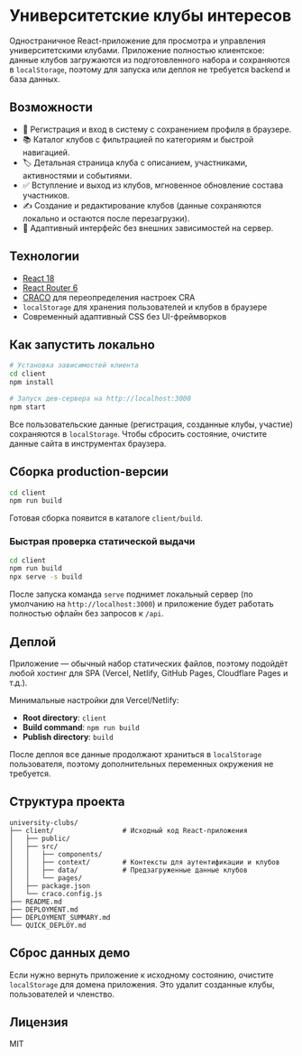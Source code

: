 # Университетские клубы интересов

Одностраничное React-приложение для просмотра и управления университетскими клубами. Приложение полностью клиентское: данные клубов загружаются из подготовленного набора и сохраняются в `localStorage`, поэтому для запуска или деплоя не требуется backend и база данных.

## Возможности

- 🔐 Регистрация и вход в систему с сохранением профиля в браузере.
- 📚 Каталог клубов с фильтрацией по категориям и быстрой навигацией.
- 🏷️ Детальная страница клуба с описанием, участниками, активностями и событиями.
- ✅ Вступление и выход из клубов, мгновенное обновление состава участников.
- ✍️ Создание и редактирование клубов (данные сохраняются локально и остаются после перезагрузки).
- 📱 Адаптивный интерфейс без внешних зависимостей на сервер.

## Технологии

- [React 18](https://react.dev/)
- [React Router 6](https://reactrouter.com/)
- [CRACO](https://github.com/dilanx/craco) для переопределения настроек CRA
- `localStorage` для хранения пользователей и клубов в браузере
- Современный адаптивный CSS без UI-фреймворков

## Как запустить локально

```bash
# Установка зависимостей клиента
cd client
npm install

# Запуск дев-сервера на http://localhost:3000
npm start
```

Все пользовательские данные (регистрация, созданные клубы, участие) сохраняются в `localStorage`. Чтобы сбросить состояние, очистите данные сайта в инструментах браузера.

## Сборка production-версии

```bash
cd client
npm run build
```

Готовая сборка появится в каталоге `client/build`.

### Быстрая проверка статической выдачи

```bash
cd client
npm run build
npx serve -s build
```

После запуска команда `serve` поднимет локальный сервер (по умолчанию на `http://localhost:3000`) и приложение будет работать полностью офлайн без запросов к `/api`.

## Деплой

Приложение — обычный набор статических файлов, поэтому подойдёт любой хостинг для SPA (Vercel, Netlify, GitHub Pages, Cloudflare Pages и т.д.).

Минимальные настройки для Vercel/Netlify:

- **Root directory**: `client`
- **Build command**: `npm run build`
- **Publish directory**: `build`

После деплоя все данные продолжают храниться в `localStorage` пользователя, поэтому дополнительных переменных окружения не требуется.

## Структура проекта

```
university-clubs/
├── client/                 # Исходный код React-приложения
│   ├── public/
│   ├── src/
│   │   ├── components/
│   │   ├── context/        # Контексты для аутентификации и клубов
│   │   ├── data/           # Предзагруженные данные клубов
│   │   └── pages/
│   ├── package.json
│   └── craco.config.js
├── README.md
├── DEPLOYMENT.md
├── DEPLOYMENT_SUMMARY.md
└── QUICK_DEPLOY.md
```

## Сброс данных демо

Если нужно вернуть приложение к исходному состоянию, очистите `localStorage` для домена приложения. Это удалит созданные клубы, пользователей и членство.

## Лицензия

MIT
